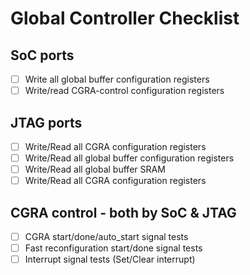 # Global Controller Checklist

## SoC ports
- [ ] Write all global buffer configuration registers
- [ ] Write/read CGRA-control configuration registers

## JTAG ports
- [ ] Write/Read all CGRA configuration registers
- [ ] Write/Read all global buffer configuration registers
- [ ] Write/Read all global buffer SRAM
- [ ] Write/Read all CGRA configuration registers

## CGRA control - both by SoC & JTAG
- [ ] CGRA start/done/auto_start signal tests
- [ ] Fast reconfiguration start/done signal tests
- [ ] Interrupt signal tests (Set/Clear interrupt)
